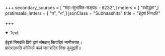 +++
secondary_sources = [ "महा-सुभाषित-सङ्ग्रहः - 6232",]
meters = [ "रथोद्धता",]
pratimaala_letters = [ "प", "त",]
jsonClass = "Subhaashita"
title = "ईदृशं निगदति"

+++

<details open><summary>Text</summary>

ईदृशं निगदति प्रिये दृशं संमदात् कियदियं न्यमीलयत्।  
प्रातरालपति कोकिले कलं जागरादिव निशः कुमुद्वती॥
</details>
